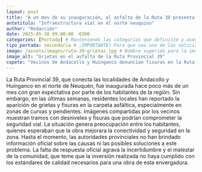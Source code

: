 ```yaml
---
layout: post
title: "A un mes de su inauguración, el asfalto de la Ruta 39 presenta grietas preocupantes"
antetitulo: "Infraestructura vial en el norte neuquino"
author: "Redacción"
date: 2025-05-30 09:00:00 -0300
categories: [Portada] # Manteniendo las categorías que definiste y asegurando que sea un array
tipo_portada: secundaria # ¡IMPORTANTE! Para que sea una de las noticias laterales derechas
image: /assets/images/ruta-39-grietas.jpg # Nombre sugerido para la imagen
image_alt: "Grietas en el asfalto de la Ruta Provincial 39"
copete: "Vecinos de Andacollo y Huinganco denuncian fisuras en la Ruta Provincial 39, recientemente asfaltada. Las autoridades aún no han emitido declaraciones al respecto."
---
```

La Ruta Provincial 39, que conecta las localidades de Andacollo y Huinganco en el norte de Neuquén, fue inaugurada hace poco más de un mes con gran expectativa por parte de los habitantes de la región. Sin embargo, en las últimas semanas, residentes locales han reportado la aparición de grietas y fisuras en la carpeta asfáltica, especialmente en zonas de curvas y pendientes.
Imágenes compartidas por los vecinos muestran tramos con desniveles y fisuras que podrían comprometer la seguridad vial. La situación genera preocupación entre los habitantes, quienes esperaban que la obra mejorara la conectividad y seguridad en la zona.
Hasta el momento, las autoridades provinciales no han brindado información oficial sobre las causas ni las posibles soluciones a este problema. La falta de respuesta oficial agrava la incertidumbre y el malestar de la comunidad, que teme que la inversión realizada no haya cumplido con los estándares de calidad necesarios para una obra de esta envergadura.